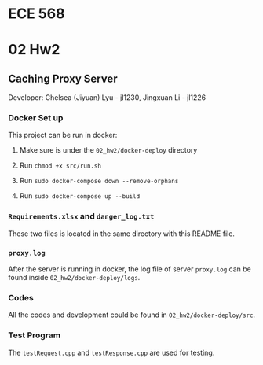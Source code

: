 # ECE 568
# 02 Hw2

## Caching Proxy Server

Developer: Chelsea (Jiyuan) Lyu - jl1230,
           Jingxuan Li - jl1226

### Docker Set up

This project can be run in docker:

1. Make sure is under the `02_hw2/docker-deploy` directory

2. Run `chmod +x src/run.sh`

3. Run `sudo docker-compose down --remove-orphans`

4. Run `sudo docker-compose up --build`

### `Requirements.xlsx` and `danger_log.txt`

These two files is located in the same directory with this README file.

### `proxy.log`

After the server is running in docker, the log file of server `proxy.log` can be found inside `02_hw2/docker-deploy/logs`.

### Codes

All the codes and development could be found in `02_hw2/docker-deploy/src`.

### Test Program

The `testRequest.cpp` and `testResponse.cpp` are used for testing. 